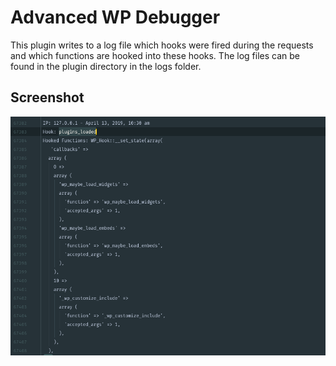 # Advanced WP Debugger
This plugin writes to a log file which hooks were fired during the requests and which functions are hooked into these hooks.
The log files can be found in the plugin directory in the logs folder.

Screenshot
----------------------

![Screenshot](https://github.com/pascalknecht/wp-advanced-debugger/raw/master/screenshot.png)
